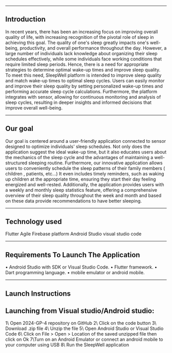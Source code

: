 ---------------
Introduction
---------------
In recent years, there has been an increasing focus on improving overall quality of life, with increasing recognition of the pivotal role of sleep in achieving this goal. The quality of one's sleep greatly impacts one's well-being, productivity, and overall performance throughout the day. However, a large number of individuals lack knowledge about organizing their sleep schedules effectively, while some individuals face working conditions that require limited sleep periods. Hence, there is a need for appropriate strategies to determine optimal wake-up times and improve sleep quality. To meet this need, SleepWell platform is intended to improve sleep quality and match wake-up times to optimal sleep cycles. Users can easily monitor and improve their sleep quality by setting personalized wake-up times and performing accurate sleep cycle calculations. Furthermore, the platform integrates with sensor, allowing for continuous monitoring and analysis of sleep cycles, resulting in deeper insights and informed decisions that improve overall well-being.

---------------
   Our goal 
---------------
Our goal is centered around a user-friendly application connected to sensor designed to optimize individuals' sleep schedules. Not only does the application suggest the ideal wake-up time, but it also educates users about the mechanics of the sleep cycle and the advantages of maintaining a well-structured sleeping routine. Furthermore, our innovative application allows users to conveniently schedule the sleep patterns of their family members ( children , patients, etc...) It even includes timely reminders, such as waking up children at the appropriate time, ensuring they start their day feeling energized and well-rested. Additionally, the application provides users with a weekly and monthly sleep statistics feature, offering a comprehensive overview of their sleep quality throughout the week and month and based on these data provide recommendations to have better sleeping.

-----------------
Technology used 
-----------------
Flutter 
Agile 
Firebase platform
Android Studio
visual studio code

---------------------------------------
Requirements To Launch The Application
---------------------------------------
 • Android Studio with SDK or Visual Studio Code.
 • Flutter framework.
 • Dart programming language.
 • mobile emulator or android mobile.
 
----------------------
 Launch Instructions
----------------------
Launching from Visual studio/Android studio:
--------------------------------------------
 1\ Open 2024-GP-4 repository on GitHub
 2\ Click on the code button
 3\ Download .zip file
 4\ Unzip the file
 5\ Open Android Studio or Visual Studio Code
 6\ Click on File > Open > Location of the saved unzipped file then click on Ok
 7\Turn on an Android Emulator or connect an android mobile to your computer using USB
 8\ Run the SleepWell application


